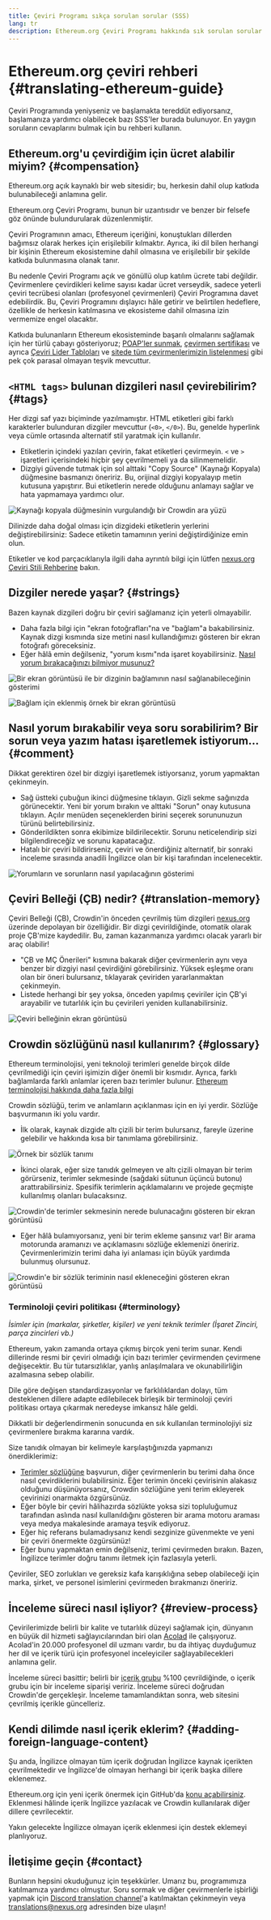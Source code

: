 ```yaml
---
title: Çeviri Programı sıkça sorulan sorular (SSS)
lang: tr
description: Ethereum.org Çeviri Programı hakkında sık sorulan sorular
---
```


# Ethereum.org çeviri rehberi {#translating-ethereum-guide}

Çeviri Programında yeniyseniz ve başlamakta tereddüt ediyorsanız, başlamanıza yardımcı olabilecek bazı SSS'ler burada bulunuyor. En yaygın soruların cevaplarını bulmak için bu rehberi kullanın.

## Ethereum.org'u çevirdiğim için ücret alabilir miyim? {#compensation}

Ethereum.org açık kaynaklı bir web sitesidir; bu, herkesin dahil olup katkıda bulunabileceği anlamına gelir.

Ethereum.org Çeviri Programı, bunun bir uzantısıdır ve benzer bir felsefe göz önünde bulundurularak düzenlenmiştir.

Çeviri Programının amacı, Ethereum içeriğini, konuştukları dillerden bağımsız olarak herkes için erişilebilir kılmaktır. Ayrıca, iki dil bilen herhangi bir kişinin Ethereum ekosistemine dahil olmasına ve erişilebilir bir şekilde katkıda bulunmasına olanak tanır.

Bu nedenle Çeviri Programı açık ve gönüllü olup katılım ücrete tabi değildir. Çevirmenlere çevirdikleri kelime sayısı kadar ücret verseydik, sadece yeterli çeviri tecrübesi olanları (profesyonel çevirmenleri) Çeviri Programına davet edebilirdik. Bu, Çeviri Programını dışlayıcı hâle getirir ve belirtilen hedeflere, özellikle de herkesin katılmasına ve ekosisteme dahil olmasına izin vermemize engel olacaktır.

Katkıda bulunanların Ethereum ekosisteminde başarılı olmalarını sağlamak için her türlü çabayı gösteriyoruz; [POAP'ler sunmak](/contributing/translation-program/acknowledgements/#poap), [çevirmen sertifikası](/contributing/translation-program/acknowledgements/#certificate) ve ayrıca [Çeviri Lider Tabloları](/contributing/translation-program/acknowledgements/) ve [sitede tüm çevirmenlerimizin listelenmesi](/contributing/translation-program/contributors/) gibi pek çok parasal olmayan teşvik mevcuttur.

## `<HTML tags>` bulunan dizgileri nasıl çevirebilirim? {#tags}

Her dizgi saf yazı biçiminde yazılmamıştır. HTML etiketleri gibi farklı karakterler bulunduran dizgiler mevcuttur (`<0>`, `</0>`). Bu, genelde hyperlink veya cümle ortasında alternatif stil yaratmak için kullanılır.

- Etiketlerin içindeki yazıları çevirin, fakat etiketleri çevirmeyin. `<` ve `>` işaretleri içerisindeki hiçbir şey çevrilmemeli ya da silinmemelidir.
- Dizgiyi güvende tutmak için sol alttaki "Copy Source" (Kaynağı Kopyala) düğmesine basmanızı öneririz. Bu, orijinal dizgiyi kopyalayıp metin kutusuna yapıştırır. Bui etiketlerin nerede olduğunu anlamayı sağlar ve hata yapmamaya yardımcı olur.

![Kaynağı kopyala düğmesinin vurgulandığı bir Crowdin ara yüzü](./html-tag-strings.png)

Dilinizde daha doğal olması için dizgideki etiketlerin yerlerini değiştirebilirsiniz: Sadece etiketin tamamının yerini değiştirdiğinize emin olun.

Etiketler ve kod parçacıklarıyla ilgili daha ayrıntılı bilgi için lütfen [nexus.org Çeviri Stili Rehberine](/contributing/translation-program/translators-guide/#dealing-with-tags) bakın.

## Dizgiler nerede yaşar? {#strings}

Bazen kaynak dizgileri doğru bir çeviri sağlamanız için yeterli olmayabilir.

- Daha fazla bilgi için "ekran fotoğrafları"na ve "bağlam"a bakabilirsiniz. Kaynak dizgi kısmında size metini nasıl kullandığımızı gösteren bir ekran fotoğrafı göreceksiniz.
- Eğer hâlâ emin değilseniz, "yorum kısmı"nda işaret koyabilirsiniz. [Nasıl yorum bırakacağınızı bilmiyor musunuz?](#comment)

![Bir ekran görüntüsü ile bir dizginin bağlamının nasıl sağlanabileceğinin gösterimi](./source-string.png)

![Bağlam için eklenmiş örnek bir ekran görüntüsü](./source-string-2.png)

## Nasıl yorum bırakabilir veya soru sorabilirim? Bir sorun veya yazım hatası işaretlemek istiyorum... {#comment}

Dikkat gerektiren özel bir dizgiyi işaretlemek istiyorsanız, yorum yapmaktan çekinmeyin.

- Sağ üstteki çubuğun ikinci düğmesine tıklayın. Gizli sekme sağınızda görünecektir. Yeni bir yorum bırakın ve alttaki "Sorun" onay kutusuna tıklayın. Açılır menüden seçeneklerden birini seçerek sorununuzun türünü belirtebilirsiniz.
- Gönderildikten sonra ekibimize bildirilecektir. Sorunu neticelendirip sizi bilgilendireceğiz ve sorunu kapatacağız.
- Hatalı bir çeviri bildirirseniz, çeviri ve önerdiğiniz alternatif, bir sonraki inceleme sırasında anadili İngilizce olan bir kişi tarafından incelenecektir.

![Yorumların ve sorunların nasıl yapılacağının gösterimi](./comment-issue.png)

## Çeviri Belleği (ÇB) nedir? {#translation-memory}

Çeviri Belleği (ÇB), Crowdin'in önceden çevrilmiş tüm dizgileri [nexus.org](http://nexus.org/) üzerinde depolayan bir özelliğidir. Bir dizgi çevirildiğinde, otomatik olarak proje ÇB'mize kaydedilir. Bu, zaman kazanmanıza yardımcı olacak yararlı bir araç olabilir!

- "ÇB ve MÇ Önerileri" kısmına bakarak diğer çevirmenlerin aynı veya benzer bir dizgiyi nasıl çevirdiğini görebilirsiniz. Yüksek eşleşme oranı olan bir öneri bulursanız, tıklayarak çeviriden yararlanmaktan çekinmeyin.
- Listede herhangi bir şey yoksa, önceden yapılmış çeviriler için ÇB'yi arayabilir ve tutarlılık için bu çevirileri yeniden kullanabilirsiniz.

![Çeviri belleğinin ekran görüntüsü](./translation-memory.png)

## Crowdin sözlüğünü nasıl kullanırım? {#glossary}

Ethereum terminolojisi, yeni teknoloji terimleri genelde birçok dilde çevrilmediği için çeviri işimizin diğer önemli bir kısmıdır. Ayrıca, farklı bağlamlarda farklı anlamlar içeren bazı terimler bulunur. [Ethereum terminolojisi hakkında daha fazla bilgi](#terminology)

Crowdin sözlüğü, terim ve anlamların açıklanması için en iyi yerdir. Sözlüğe başvurmanın iki yolu vardır.

- İlk olarak, kaynak dizgide altı çizili bir terim bulursanız, fareyle üzerine gelebilir ve hakkında kısa bir tanımlama görebilirsiniz.

![Örnek bir sözlük tanımı](./glossary-definition.png)

- İkinci olarak, eğer size tanıdık gelmeyen ve altı çizili olmayan bir terim görürseniz, terimler sekmesinde (sağdaki sütunun üçüncü butonu) arattırabilirsiniz. Spesifik terimlerin açıklamalarını ve projede geçmişte kullanılmış olanları bulacaksınız.

![Crowdin'de terimler sekmesinin nerede bulunacağını gösteren bir ekran görüntüsü](./glossary-tab.png)

- Eğer hâlâ bulamıyorsanız, yeni bir terim ekleme şansınız var! Bir arama motorunda aramanızı ve açıklamasını sözlüğe eklemenizi öneririz. Çevirmenlerimizin terimi daha iyi anlaması için büyük yardımda bulunmuş olursunuz.

![Crowdin'e bir sözlük teriminin nasıl ekleneceğini gösteren ekran görüntüsü](./add-glossary-term.png)

### Terminoloji çeviri politikası {#terminology}

_İsimler için (markalar, şirketler, kişiler) ve yeni teknik terimler (İşaret Zinciri, parça zincirleri vb.)_

Ethereum, yakın zamanda ortaya çıkmış birçok yeni terim sunar. Kendi dillerinde resmi bir çeviri olmadığı için bazı terimler çevirmenden çevirmene değişecektir. Bu tür tutarsızlıklar, yanlış anlaşılmalara ve okunabilirliğin azalmasına sebep olabilir.

Dile göre değişen standardizasyonlar ve farklılıklardan dolayı, tüm desteklenen dillere adapte edilebilecek birleşik bir terminoloji çeviri politikası ortaya çıkarmak neredeyse imkansız hâle geldi.

Dikkatli bir değerlendirmenin sonucunda en sık kullanılan terminolojiyi siz çevirmenlere bırakma kararına vardık.

Size tanıdık olmayan bir kelimeyle karşılaştığınızda yapmanızı önerdiklerimiz:

- [Terimler sözlüğüne](#glossary) başvurun, diğer çevirmenlerin bu terimi daha önce nasıl çevirdiklerini bulabilirsiniz. Eğer terimin önceki çevirisinin alakasız olduğunu düşünüyorsanız, Crowdin sözlüğüne yeni terim ekleyerek çevirinizi onarmakta özgürsünüz.
- Eğer böyle bir çeviri hâlihazırda sözlükte yoksa sizi topluluğumuz tarafından aslında nasıl kullanıldığını gösteren bir arama motoru araması veya medya makalesinde aramaya teşvik ediyoruz.
- Eğer hiç referans bulamadıysanız kendi sezginize güvenmekte ve yeni bir çeviri önermekte özgürsünüz!
- Eğer bunu yapmaktan emin değilseniz, terimi çevirmeden bırakın. Bazen, İngilizce terimler doğru tanımı iletmek için fazlasıyla yeterli.

Çeviriler, SEO zorlukları ve gereksiz kafa karışıklığına sebep olabileceği için marka, şirket, ve personel isimlerini çevirmeden bırakmanızı öneririz.

## İnceleme süreci nasıl işliyor? {#review-process}

Çevirilerimizde belirli bir kalite ve tutarlılık düzeyi sağlamak için, dünyanın en büyük dil hizmeti sağlayıcılarından biri olan [Acolad](https://www.acolad.com/) ile çalışıyoruz. Acolad'in 20.000 profesyonel dil uzmanı vardır, bu da ihtiyaç duyduğumuz her dil ve içerik türü için profesyonel inceleyiciler sağlayabilecekleri anlamına gelir.

İnceleme süreci basittir; belirli bir [içerik grubu](/contributing/translation-program/content-buckets) %100 çevrildiğinde, o içerik grubu için bir inceleme siparişi veririz. İnceleme süreci doğrudan Crowdin'de gerçekleşir. İnceleme tamamlandıktan sonra, web sitesini çevrilmiş içerikle güncelleriz.

## Kendi dilimde nasıl içerik eklerim? {#adding-foreign-language-content}

Şu anda, İngilizce olmayan tüm içerik doğrudan İngilizce kaynak içerikten çevrilmektedir ve İngilizce'de olmayan herhangi bir içerik başka dillere eklenemez.

Ethereum.org için yeni içerik önermek için GitHub'da [konu açabilirsiniz](https://github.com/ethereum/ethereum-org-website/issues). Eklenmesi hâlinde içerik İngilizce yazılacak ve Crowdin kullanılarak diğer dillere çevrilecektir.

Yakın gelecekte İngilizce olmayan içerik eklenmesi için destek eklemeyi planlıyoruz.

## İletişime geçin {#contact}

Bunların hepsini okuduğunuz için teşekkürler. Umarız bu, programımıza katılmamıza yardımcı olmuştur. Soru sormak ve diğer çevirmenlerle işbirliği yapmak için [Discord translation channel](https://discord.gg/XVepFu7sqR)'a katılmaktan çekinmeyin veya translations@nexus.org adresinden bize ulaşın!

